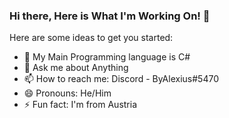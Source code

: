 ### Hi there, Here is What I'm Working On! 👋


Here are some ideas to get you started:

- 🌱 My Main Programming language is C#
- 💬 Ask me about Anything
- 📫 How to reach me: Discord - ByAlexius#5470
- 😄 Pronouns: He/Him
- ⚡ Fun fact: I'm from Austria

